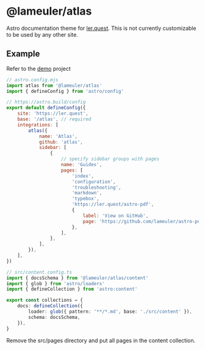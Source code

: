 # @lameuler/atlas

Astro documentation theme for [ler.quest](https://ler.quest). This is not currently customizable to be used by any other site.

## Example

Refer to the [demo](./demo) project

```js
// astro.config.mjs
import atlas from '@lameuler/atlas'
import { defineConfig } from 'astro/config'

// https://astro.build/config
export default defineConfig({
    site: 'https://ler.quest',
    base: '/atlas', // required
    integrations: [
        atlas({
            name: 'Atlas',
            github: 'atlas',
            sidebar: [
                {
                    // specify sidebar groups with pages
                    name: 'Guides',
                    pages: [
                        'index',
                        'configuration',
                        'troubleshooting',
                        'markdown',
                        'typebox',
                        'https://ler.quest/astro-pdf',
                        {
                            label: 'View on GitHub',
                            page: 'https://github.com/lameuler/astro-pdf',
                        },
                    ],
                },
            ],
        }),
    ],
})
```

```ts
// src/content.config.ts
import { docsSchema } from '@lameuler/atlas/content'
import { glob } from 'astro/loaders'
import { defineCollection } from 'astro:content'

export const collections = {
    docs: defineCollection({
        loader: glob({ pattern: '**/*.md', base: './src/content' }),
        schema: docsSchema,
    }),
}
```

Remove the src/pages directory and put all pages in the content collection.
